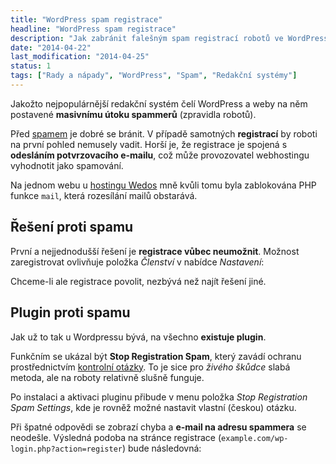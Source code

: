 ```yaml
---
title: "WordPress spam registrace"
headline: "WordPress spam registrace"
description: "Jak zabránit falešným spam registrací robotů ve WordPress."
date: "2014-04-22"
last_modification: "2014-04-25"
status: 1
tags: ["Rady a nápady", "WordPress", "Spam", "Redakční systémy"]
---
```


Jakožto nejpopulárnější redakční systém čelí WordPress a weby na něm postavené **masivnímu útoku spammerů** (zpravidla robotů).

Před [spamem](/spam) je dobré se bránit. V případě samotných **registrací** by roboti na první pohled nemusely vadit. Horší je, že registrace je spojená s **odesláním potvrzovacího e-mailu**, což může provozovatel webhostingu vyhodnotit jako spamování.

Na jednom webu u [hostingu Wedos](http://hosting.wedos.com) mně kvůli tomu byla zablokována PHP funkce `mail`, která rozesílání mailů obstarává.

## Řešení proti spamu

První a nejjednodušší řešení je **registrace vůbec neumožnit**. Možnost zaregistrovat ovlivňuje položka *Členství* v nabídce *Nastavení*:

Chceme-li ale registrace povolit, nezbývá než najít řešení jiné.

## Plugin proti spamu

Jak už to tak u Wordpressu bývá, na všechno **existuje plugin**.

Funkčním se ukázal být **Stop Registration Spam**, který zavádí ochranu prostřednictvím [kontrolní otázky](/spam#otazka-bez-vyplneni). To je sice pro *živého škůdce* slabá metoda, ale na roboty relativně slušně funguje.

Po instalaci a aktivaci pluginu přibude v menu položka *Stop Registration Spam Settings*, kde je rovněž možné nastavit vlastní (českou) otázku.

Při špatné odpovědi se zobrazí chyba a **e-mail na adresu spammera** se neodešle. Výsledná podoba na stránce registrace (`example.com/wp-login.php?action=register`) bude následovná: